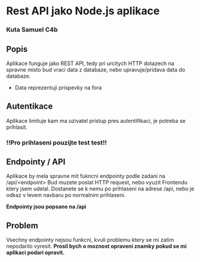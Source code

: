 # Rest API jako Node.js aplikace
### Kuta Samuel C4b

## Popis
Aplikace funguje jako REST API, tedy pri urcitych HTTP dotazech na spravne misto bud vraci data z databaze, nebo upravuje/pridava data do databaze.
- Data reprezentuji prispevky na fora

## Autentikace
Aplikace limituje kam ma uzivatel pristup pres autentifikaci, je potreba se prihlasit.

### !!**Pro prihlaseni pouzijte test test**!!


## Endpointy / API
Aplikace by mela spravne mit fukncni endpointy podle zadani na /api/\<endpoint>
Bud muzete poslat HTTP request, nebo vyuzit Frontendu ktery jsem udelal. Dostanete se k nemu po prihlaseni na adrese /api, nebo je odkaz v levem navbaru po normalnim prihlaseni.

**Endpointy jsou popsane na /api**



## Problem
Vsechny endpointy nejsou funkcni, kvuli problemu ktery se mi zatim nepodarilo vyresit. **Prosil bych o moznost opraveni znamky pokud se mi aplikaci podari opravit.**
